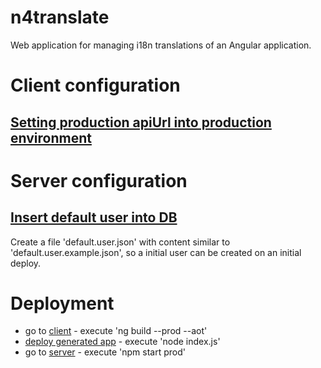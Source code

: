 # n4translate
Web application for managing i18n translations of an Angular application.

# Client configuration
## [Setting production apiUrl into production environment](https://github.com/n4group/n4translate/blob/master/client/src/environments/environment.prod.ts)

# Server configuration
## [Insert default user into DB](https://github.com/n4group/n4translate/tree/master/server)
Create a file 'default.user.json' with content similar to 'default.user.example.json', so a initial user can be created on an initial deploy.

# Deployment
- go to [client](https://github.com/n4group/n4translate/tree/master/client) - execute 'ng build --prod --aot'
- [deploy generated app](https://github.com/n4group/n4translate/tree/master/client) - execute 'node index.js'
- go to [server](https://github.com/n4group/n4translate/tree/master/server) - execute 'npm start prod'
